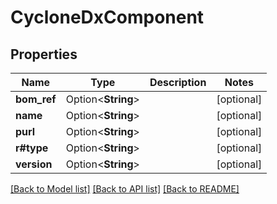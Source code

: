 # CycloneDxComponent

## Properties

Name | Type | Description | Notes
------------ | ------------- | ------------- | -------------
**bom_ref** | Option<**String**> |  | [optional]
**name** | Option<**String**> |  | [optional]
**purl** | Option<**String**> |  | [optional]
**r#type** | Option<**String**> |  | [optional]
**version** | Option<**String**> |  | [optional]

[[Back to Model list]](../README.md#documentation-for-models) [[Back to API list]](../README.md#documentation-for-api-endpoints) [[Back to README]](../README.md)


